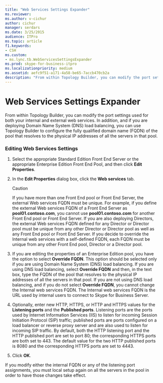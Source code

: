 ```yaml
---
title: "Web Services Settings Expander"
ms.reviewer: 
ms.author: v-cichur
author: cichur
manager: serdars
ms.date: 3/25/2015
audience: ITPro
ms.topic: article
f1.keywords:
- CSH
ms.custom:
- ms.lync.tb.WebServicesSettingsExpander
ms.prod: skype-for-business-itpro
ms.localizationpriority: medium
ms.assetid: aefc9f51-a171-4a58-be65-7accb470cb2a
description: "From within Topology Builder, you can modify the port settings used for both your internal and external web services. In addition, and if you are deploying Domain Name System (DNS) load balancing, you can use Topology Builder to configure the fully qualified domain name (FQDN) of the pool that resolves to the physical IP addresses of all the servers in that pool."
---
```


# Web Services Settings Expander
 
From within Topology Builder, you can modify the port settings used for both your internal and external web services. In addition, and if you are deploying Domain Name System (DNS) load balancing, you can use Topology Builder to configure the fully qualified domain name (FQDN) of the pool that resolves to the physical IP addresses of all the servers in that pool.
  
### Editing Web Services Settings

1. Select the appropriate Standard Edition Front End Server or the appropriate Enterprise Edition Front End Pool, and then click **Edit Properties**.
    
2. In the **Edit Properties** dialog box, click the **Web services** tab.
    
    > [!CAUTION]
    > If you have more than one Front End pool or Front End Server, the external Web services FQDN must be unique. For example, if you define the external Web services FQDN of a Front End Server as **pool01.contoso.com**, you cannot use **pool01.contoso.com** for another Front End pool or Front End Server. If you are also deploying Directors, the external Web services FQDN defined for any Director or Director pool must be unique from any other Director or Director pool as well as any Front End pool or Front End Server. If you decide to override the Internal web services with a self-defined FQDN, each FQDN must be unique from any other Front End pool, Director or a Director pool.
  
3. If you are editing the properties of an Enterprise Edition pool, you have the option to select **Override FQDN**. This option should be selected only if you are using Domain Name System (DNS) load balancing. If you are using DNS load balancing, select **Override FQDN** and then, in the text box, type the FQDN of the pool that resolves to the physical IP addresses of all the servers in that pool. If you are not using DNS load balancing, and if you do not select **Override FQDN**, you cannot change the Internal web services FQDN. The Internal web services FQDN is the URL used by internal users to connect to Skype for Business Server.
    
4. Optionally, enter new HTTP, HTTPS, or HTTP and HTTPS values for the **Listening ports** and the **Published ports**. Listening ports are the ports used by Internet Information Services (IIS) to listen for incoming Session Initiation Protocol (SIP) traffic; published ports are ports configured on a load balancer or reverse proxy server and are also used to listen for incoming SIP traffic. By default, both the HTTP listening port and the HTTP published port are set to port 80; the corresponding HTTPS ports are both set to 443. The default value for the two HTTP published ports is 8080 and the corresponding HTTPS ports are set to 4443.
    
5. Click **OK**.
    
If you modify either the internal FQDN or any of the listening port assignments, you must local setup again on all the servers in the pool in order to have those changes take effect.
  

